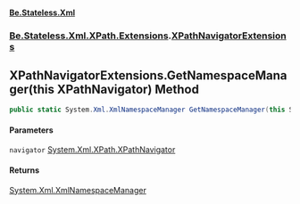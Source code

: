 #### [Be.Stateless.Xml](README.md 'README')
### [Be.Stateless.Xml.XPath.Extensions](Be.Stateless.Xml.XPath.Extensions.md 'Be.Stateless.Xml.XPath.Extensions').[XPathNavigatorExtensions](XPathNavigatorExtensions.md 'Be.Stateless.Xml.XPath.Extensions.XPathNavigatorExtensions')

## XPathNavigatorExtensions.GetNamespaceManager(this XPathNavigator) Method

```csharp
public static System.Xml.XmlNamespaceManager GetNamespaceManager(this System.Xml.XPath.XPathNavigator navigator);
```
#### Parameters

<a name='Be.Stateless.Xml.XPath.Extensions.XPathNavigatorExtensions.GetNamespaceManager(thisSystem.Xml.XPath.XPathNavigator).navigator'></a>

`navigator` [System.Xml.XPath.XPathNavigator](https://docs.microsoft.com/en-us/dotnet/api/System.Xml.XPath.XPathNavigator 'System.Xml.XPath.XPathNavigator')

#### Returns
[System.Xml.XmlNamespaceManager](https://docs.microsoft.com/en-us/dotnet/api/System.Xml.XmlNamespaceManager 'System.Xml.XmlNamespaceManager')